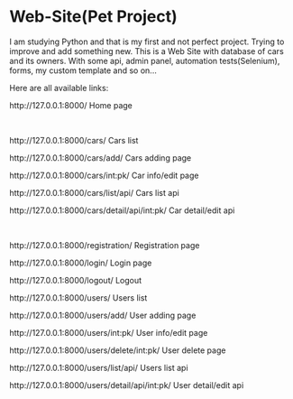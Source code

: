 # Web-Site(Pet Project)

I am studying Python and that is my first and not perfect project. Trying to improve and add something new.
This is a Web Site with database of cars and its owners. With some api, admin panel, automation tests(Selenium), forms, my custom template and so on...

Here are all available links:
<p>http://127.0.0.1:8000/   Home page</p>
<br>
<p>http://127.0.0.1:8000/cars/   Cars list</p>
<p>http://127.0.0.1:8000/cars/add/   Cars adding page</p>
<p>http://127.0.0.1:8000/cars/int:pk/   Car info/edit page </p>
<p>http://127.0.0.1:8000/cars/list/api/   Cars list api</p>
<p>http://127.0.0.1:8000/cars/detail/api/int:pk/    Car detail/edit api</p>
<br>
<p>http://127.0.0.1:8000/registration/   Registration page</p>
<p>http://127.0.0.1:8000/login/  Login page</p>
<p>http://127.0.0.1:8000/logout/   Logout</p>
<p>http://127.0.0.1:8000/users/   Users list</p>
<p>http://127.0.0.1:8000/users/add/  User adding page</p>
<p>http://127.0.0.1:8000/users/int:pk/   User info/edit page </p>
<p>http://127.0.0.1:8000/users/delete/int:pk/   User delete page</p>
<p>http://127.0.0.1:8000/users/list/api/   Users list api</p>
<p>http://127.0.0.1:8000/users/detail/api/int:pk/  User detail/edit api</p>
